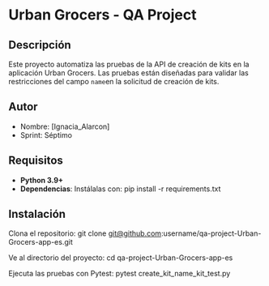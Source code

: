 # Urban Grocers - QA Project

## Descripción
Este proyecto automatiza las pruebas de la API de creación de kits en la aplicación Urban Grocers. Las pruebas están diseñadas para validar las restricciones del campo `name`en la solicitud de creación de kits.

## Autor
- Nombre: [Ignacia_Alarcon]
- Sprint: Séptimo

## Requisitos
- **Python 3.9+**
- **Dependencias**: Instálalas con:
  pip install -r requirements.txt

## Instalación
Clona el repositorio:
git clone git@github.com:username/qa-project-Urban-Grocers-app-es.git

Ve al directorio del proyecto:
cd qa-project-Urban-Grocers-app-es

Ejecuta las pruebas con Pytest:
pytest create_kit_name_kit_test.py

